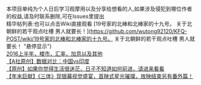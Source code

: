 本项目单纯为个人日后学习观摩用以及分享给想看的人,如果涉及侵犯到哪位作者的权益,请及时联系删除,可在Issues里提出  
精华帖列表:也可以点击Wiki直接观看
[19号家的北棒和北棒家的十九号。 关于北朝鲜的若干观点吐槽 男人就要长！](https://github.com/wutong92120/KFQ-POST/wiki/19号家的北棒和北棒家的十九号。 关于北朝鲜的若干观点吐槽 男人就要长！ "悬停显示")  
[2016上半年，楼市，汇率，加息以及其他](https://github.com/wutong92120/KFQ-POST/wiki/2016上半年，楼市，汇率，加息以及其他 "悬停显示")  
[【A社原创】数据对比：中国vs印度](https://github.com/wutong92120/KFQ-POST/【A社原创】数据对比：中国vs印度 "悬停显示")  
[【原创】如果你觉得生活很迷茫，日子不知道如何前进，请进来看看](https://github.com/wutong92120/KFQ-POST/【原创】如果你觉得生活很迷茫，日子不知道如何前进，请进来看看 "悬停显示")  
[【年末巨献】《三体》现银幕视觉盛宴，首映式星光璀璨，放映结束另有番外篇！](https://github.com/wutong92120/KFQ-POST/【年末巨献】《三体》现银幕视觉盛宴，首映式星光璀璨，放映结束另有番外篇！ "悬停显示")  





